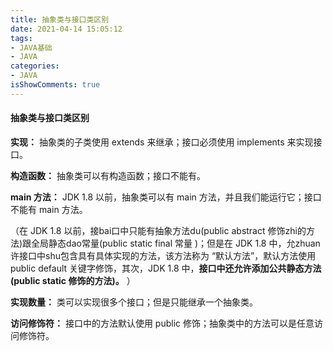 ```yaml
---
title: 抽象类与接口类区别
date: 2021-04-14 15:05:12
tags:
- JAVA基础
- JAVA
categories:
- JAVA
isShowComments: true
---
```


#### 抽象类与接口类区别

**实现：** 抽象类的子类使用 extends 来继承；接口必须使用 implements 来实现接口。

**构造函数：** 抽象类可以有构造函数；接口不能有。

**main 方法：** JDK 1.8 以前，抽象类可以有 main 方法，并且我们能运行它；接口不能有 main 方法。

（在 JDK 1.8 以前，接bai口中只能有抽象方法du(public abstract 修饰zhi的方法)跟全局静态dao常量(public static final 常量 )；但是在 JDK 1.8 中，允zhuan许接口中shu包含具有具体实现的方法，该方法称为 “默认方法”，默认方法使用 public default 关键字修饰，其次，JDK 1.8 中，**接口中还允许添加公共静态方法(public static 修饰的方法)。** ）

**实现数量：** 类可以实现很多个接口；但是只能继承一个抽象类。

**访问修饰符：** 接口中的方法默认使用 public 修饰；抽象类中的方法可以是任意访问修饰符。
